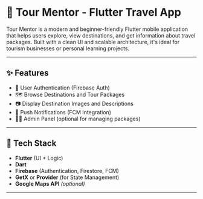 # 🧭 Tour Mentor - Flutter Travel App

Tour Mentor is a modern and beginner-friendly Flutter mobile application that helps users explore, view destinations, 
and get information about travel packages. Built with a clean UI and scalable architecture, it's ideal for tourism businesses or personal learning projects.

---

## ✨ Features

- 🔐 User Authentication (Firebase Auth)
- 🗺️ Browse Destinations and Tour Packages
- 📷 Display Destination Images and Descriptions
- 🔔 Push Notifications (FCM Integration)
- 🧑‍💼 Admin Panel (optional for managing packages)

---

## 🚀 Tech Stack

- **Flutter** (UI + Logic)
- **Dart**
- **Firebase** (Authentication, Firestore, FCM)
- **GetX** or **Provider** (for State Management)
- **Google Maps API** *(optional)*

---
